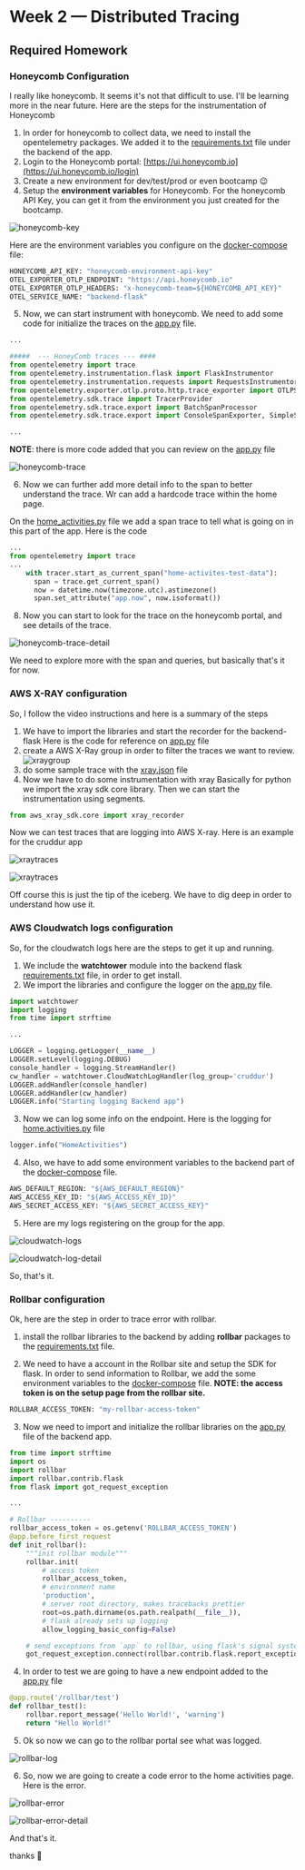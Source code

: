 # Week 2 — Distributed Tracing

## Required Homework

### Honeycomb Configuration

I really like honeycomb. It seems it's not that difficult to use. I'll be learning more in the near future. Here are the steps for the instrumentation of Honeycomb

1. In order for honeycomb to collect data, we need to install the opentelemetry packages. We added it to the [requirements.txt](https://github.com/ymendozahn/aws-bootcamp-cruddur-2023/blob/3d030dd41700d91f35d6563cb5e468dbcd0f3403/backend-flask/requirements.txt#L4-L8) file under the backend of the app.
2. Login to the Honeycomb portal: [https://ui.honeycomb.io](https://ui.honeycomb.io/login)
3. Create a new environment for dev/test/prod or even bootcamp :wink: 
4. Setup the **environment variables** for Honeycomb. For the honeycomb API Key, you can get it from the environment you just created for the bootcamp.
 
 ![honeycomb-key](images/honeycombkey.png)

Here are the environment variables you   configure on the [docker-compose](https://github.com/ymendozahn/aws-bootcamp-cruddur-2023/blob/3d030dd41700d91f35d6563cb5e468dbcd0f3403/docker-compose.yml#L7-L10) file: 

```dockerfile
HONEYCOMB_API_KEY: "honeycomb-environment-api-key"
OTEL_EXPORTER_OTLP_ENDPOINT: "https://api.honeycomb.io"
OTEL_EXPORTER_OTLP_HEADERS: "x-honeycomb-team=${HONEYCOMB_API_KEY}"  
OTEL_SERVICE_NAME: "backend-flask"
```

5. Now, we can start instrument with honeycomb. We need to add some code for initialize the traces on the [app.py](https://github.com/ymendozahn/aws-bootcamp-cruddur-2023/blob/3d030dd41700d91f35d6563cb5e468dbcd0f3403/backend-flask/app.py#L17-L24) file.  

```python
...

#####  --- HoneyComb traces --- ####
from opentelemetry import trace
from opentelemetry.instrumentation.flask import FlaskInstrumentor
from opentelemetry.instrumentation.requests import RequestsInstrumentor
from opentelemetry.exporter.otlp.proto.http.trace_exporter import OTLPSpanExporter
from opentelemetry.sdk.trace import TracerProvider
from opentelemetry.sdk.trace.export import BatchSpanProcessor
from opentelemetry.sdk.trace.export import ConsoleSpanExporter, SimpleSpanProcessor

...
```

**NOTE**: there is more code added that you can review on the [app.py](https://github.com/ymendozahn/aws-bootcamp-cruddur-2023/blob/3d030dd41700d91f35d6563cb5e468dbcd0f3403/backend-flask/app.py) file

 ![honeycomb-trace](images/honeycombtrace01.png)

6. Now we can further add more detail info to the span to better understand the trace. Wr can add a hardcode trace within the home page.

On the [home_activities.py](https://github.com/ymendozahn/aws-bootcamp-cruddur-2023/blob/3d030dd41700d91f35d6563cb5e468dbcd0f3403/backend-flask/services/home_activities.py#L8-L11) file we add a span trace to tell what is going on in this part of the app. Here is the code
```python
...
from opentelemetry import trace
...
    with tracer.start_as_current_span("home-activites-test-data"):
      span = trace.get_current_span()
      now = datetime.now(timezone.utc).astimezone()
      span.set_attribute("app.now", now.isoformat())
```

8. Now you can start to look for the trace on the honeycomb portal, and see details of the trace.

 ![honeycomb-trace-detail](images/honeycombtrace02.png)
 
We need to explore more with the span and queries, but basically that's it for now.

### AWS X-RAY configuration

So, I follow the video instructions and here is a summary of the steps

1. We have to import the libraries and start the recorder for the backend-flask
  Here is the code for reference on [app.py](https://github.com/ymendozahn/aws-bootcamp-cruddur-2023/blob/3d030dd41700d91f35d6563cb5e468dbcd0f3403/backend-flask/app.py#L26-L28) file
2. create a AWS X-Ray group in order to filter the traces we want to review.
 ![xraygroup](images/xraygroup01.png)
3. do some sample trace with the [xray.json](https://github.com/ymendozahn/aws-bootcamp-cruddur-2023/blob/3d030dd41700d91f35d6563cb5e468dbcd0f3403/aws/json/xray.json) file
4. Now we have to do some instrumentation with xray
  Basically for python we import the xray sdk core library. Then we can start the instrumentation using segments.
  
  ```python 
  from aws_xray_sdk.core import xray_recorder
  ```
  Now we can test traces that are logging into AWS X-ray. Here is an example for the cruddur app
  
   ![xraytraces](images/xraytraces01.png)
   
   ![xraytraces](images/xraytraces02.png)
  
  Off course this is just the tip of the iceberg. We have to dig deep in order to understand how use it.
   
 ### AWS Cloudwatch logs configuration
 
 So, for the cloudwatch logs here are the steps to get it up and running.

1. We include the **watchtower** module into the backend flask [requirements.txt](https://github.com/ymendozahn/aws-bootcamp-cruddur-2023/blob/6427a6d4e6d7b9c5b499c9572074105f238d0135/backend-flask/requirements.txt#L12) file, in order to get install.
2. We import the libraries and configure the logger on the [app.py](https://github.com/ymendozahn/aws-bootcamp-cruddur-2023/blob/6427a6d4e6d7b9c5b499c9572074105f238d0135/backend-flask/app.py#L30-L33) file.
```python
import watchtower
import logging
from time import strftime

...

LOGGER = logging.getLogger(__name__)
LOGGER.setLevel(logging.DEBUG)
console_handler = logging.StreamHandler()
cw_handler = watchtower.CloudWatchLogHandler(log_group='cruddur')
LOGGER.addHandler(console_handler)
LOGGER.addHandler(cw_handler)
LOGGER.info("Starting logging Backend app")
```

3. Now we can log some info on the endpoint. Here is the logging for [home.activities.py](https://github.com/ymendozahn/aws-bootcamp-cruddur-2023/blob/6427a6d4e6d7b9c5b499c9572074105f238d0135/backend-flask/services/home_activities.py#L8) file

```python
logger.info("HomeActivities")
```
4. Also, we have to add some environment variables to the backend part of the [docker-compose](https://github.com/ymendozahn/aws-bootcamp-cruddur-2023/blob/6427a6d4e6d7b9c5b499c9572074105f238d0135/docker-compose.yml#L13-L15) file.

```dockerfile
AWS_DEFAULT_REGION: "${AWS_DEFAULT_REGION}"
AWS_ACCESS_KEY_ID: "${AWS_ACCESS_KEY_ID}"
AWS_SECRET_ACCESS_KEY: "${AWS_SECRET_ACCESS_KEY}"
```
5. Here are my logs registering on the group for the app.

 ![cloudwatch-logs](images/cloudwatchlog01.png)
 
 ![cloudwatch-log-detail](images/cloudwatchlog02.png)
 
 So, that's it. 
 
 ### Rollbar configuration
 
 Ok, here are the step in order to trace error with rollbar.
 
 1. install the rollbar libraries to the backend by adding **rollbar** packages to the [requirements.txt](https://github.com/ymendozahn/aws-bootcamp-cruddur-2023/blob/6762ca03a676902329d3bf9fb94668c2937f3525/backend-flask/requirements.txt#L14-L15) file.

2. We need to have a account in the Rollbar site and setup the SDK for flask. In order to send information to Rollbar, we add the some environment variables to the [docker-compose](https://github.com/ymendozahn/aws-bootcamp-cruddur-2023/blob/6762ca03a676902329d3bf9fb94668c2937f3525/docker-compose.yml#L16) file. **NOTE: the access token is on the setup page from the rollbar site.**

 ```dockerfile
 ROLLBAR_ACCESS_TOKEN: "my-rollbar-access-token"
 ```
 
 3. Now we need to import and initialize the rollbar libraries on the [app.py](https://github.com/ymendozahn/aws-bootcamp-cruddur-2023/blob/6762ca03a676902329d3bf9fb94668c2937f3525/backend-flask/app.py#L35-L40) file of the backend app.

```python
from time import strftime
import os
import rollbar
import rollbar.contrib.flask
from flask import got_request_exception

...

# Rollbar ----------
rollbar_access_token = os.getenv('ROLLBAR_ACCESS_TOKEN')
@app.before_first_request
def init_rollbar():
    """init rollbar module"""
    rollbar.init(
        # access token
        rollbar_access_token,
        # environment name
        'production',
        # server root directory, makes tracebacks prettier
        root=os.path.dirname(os.path.realpath(__file__)),
        # flask already sets up logging
        allow_logging_basic_config=False)

    # send exceptions from `app` to rollbar, using flask's signal system.
    got_request_exception.connect(rollbar.contrib.flask.report_exception, app)

```
4. In order to test we are going to have a new endpoint added to the [app.py](https://github.com/ymendozahn/aws-bootcamp-cruddur-2023/blob/6762ca03a676902329d3bf9fb94668c2937f3525/backend-flask/app.py#L114-L117) file

```python
@app.route('/rollbar/test')
def rollbar_test():
    rollbar.report_message('Hello World!', 'warning')
    return "Hello World!"
```
5. Ok so now we can go to the rollbar portal see what was logged.

 ![rollbar-log](images/rollbar01.png)

6. So, now we are going to create a code error to the home activities page. Here is the error.

 ![rollbar-error](images/rollbar02.png)
 
 ![rollbar-error-detail](images/rollbar03.png)
 
And that's it. 

thanks 🌝
